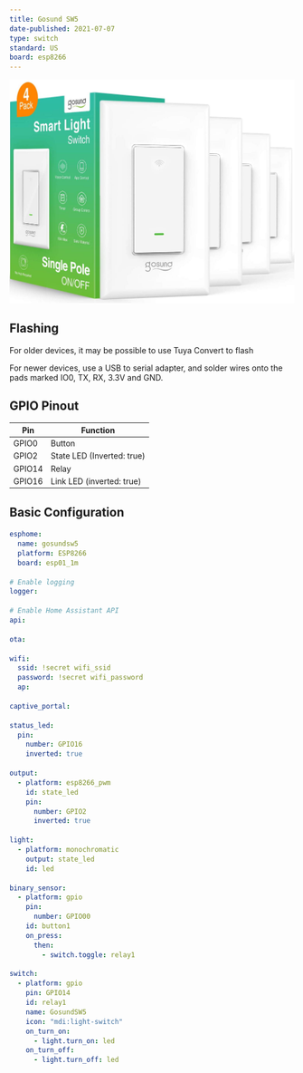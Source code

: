 ```yaml
---
title: Gosund SW5
date-published: 2021-07-07
type: switch
standard: US
board: esp8266
---
```


![Product Image](gosund_SW5.jpg "Product Image")

## Flashing

For older devices, it may be possible to use Tuya Convert to flash

For newer devices, use a USB to serial adapter, and solder wires onto the pads marked IO0, TX, RX, 3.3V and GND.

## GPIO Pinout

| Pin    | Function                   |
| ------ | -------------------------- |
| GPIO0  | Button                     |
| GPIO2  | State LED (Inverted: true) |
| GPIO14 | Relay                      |
| GPIO16 | Link LED (inverted: true)  |

## Basic Configuration

```yaml
esphome:
  name: gosundsw5
  platform: ESP8266
  board: esp01_1m

# Enable logging
logger:

# Enable Home Assistant API
api:

ota:

wifi:
  ssid: !secret wifi_ssid
  password: !secret wifi_password
  ap:

captive_portal:

status_led:
  pin:
    number: GPIO16
    inverted: true

output:
  - platform: esp8266_pwm
    id: state_led
    pin:
      number: GPIO2
      inverted: true

light:
  - platform: monochromatic
    output: state_led
    id: led

binary_sensor:
  - platform: gpio
    pin:
      number: GPIO00
    id: button1
    on_press:
      then:
        - switch.toggle: relay1

switch:
  - platform: gpio
    pin: GPIO14
    id: relay1
    name: GosundSW5
    icon: "mdi:light-switch"
    on_turn_on:
      - light.turn_on: led
    on_turn_off:
      - light.turn_off: led
```
